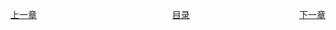 <span style="float:left;display:inline-block;">[上一章](Day02.md)</span>
<span style="margin-left:43%">[目录](SUMMARY.md)</span>
<span style="float:right;">[下一章](Day04.md)</span>